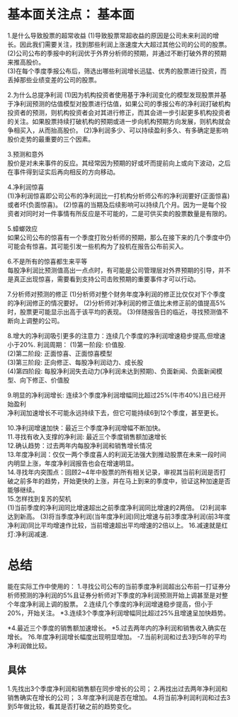 # 基本面关注点： 基本面
1.是什么导致股票的超常收益
  (1)导致股票常超收益的原因是公司未来利润的增长。因此我们需要关注，找到那些利润上涨速度大大超过其他公司的公司的股票。     
  (2)公司公布的季报中的利润优于外界分析师的预期，并通过不断打破外界的预期来推高股价。    
  (3)在每个季度季报公布后，筛选出哪些利润增长迅猛、优秀的股票进行投资，而丢掉那些业绩变差的公司的股票。    

2.为什么总提净利润
  (1)因为机构投资者使用基于净利润变化的模型发现股票并基于净利润预测的估值模型对股票进行估值，如果公司的季报公布的净利润打破机构投资者的预测，则机构投资者会对其进行修正，而其会进一步引起更多机构投资者的关注。如果股票持续打破机构的预期或进一步向机构预期方向发展，则机构就会争相买入，从而抬高股价。
  (2)净利润多少、可以持续盈利多久、有多确定是影响股价走势的最重要的三个因素。

3.预测和意外   
  股价是对未来事件的反应。其经常因为预期的好或坏而提前向上或向下波动，之后在事件得到证实后再向相反的方向移动。

4.净利润惊喜   
  (1)净利润惊喜即公司公布的净利润比一打机构分析师公布的净利润要好(正面惊喜)或者坏(负面惊喜)。
  (2)惊喜的当期及后续影响可以持续几个月。因为一是每个投资者对同时对一件事情有所反应是不可能的，二是可供买卖的股票数量是有限的。

5.蟑螂效应   
  如果公司公布的惊喜有一个季度打败分析师的预期，那么在接下来的几个季度中仍可能会有惊喜。其可能引发一些机构为了投机在报告公布前买入。

6.不是所有的惊喜都生来平等    
  每股净利润比预测值高出一点点时，有可能是公司管理层对外界预期的引导，并不是真正出现惊喜，需要看到支持公司击败预期的重要事件才可以行动。

7.分析师对预测的修正
  (1)分析师对整个财务年度净利润的修正比仅仅对下个季度的净利润修正的情况要好。
  (2)分析师对净利润的修正值比未修正前的值提高5%时，股票更可能显示出高于该平均的表现。
  (3)伴随报告日的临近，寻找预测值不断向上调整的公司。
  
8.增大的净利润吸引更多的注意力：连续几个季度的净利润增速稳步提高,但增速小于20%.
  利润周期：
    (1)第一阶段: 价值股.   
    (2)第二阶段: 正面惊喜、正面惊喜模型    
    (3)第三阶段: 正向修正、每股净利润动力、成长股    
    (4)第四阶段: 每股净利润失去动力(净利润未达到预期)、负面新闻、负面新闻模型、向下修正、价值股    

9.明显的净利润增长: 连续3个季度净利润增幅同比超过25%(牛市40%)且已经开始盈利    
  净利润加速增长不可能永远持续下去，但它可能持续6到12个季度，甚至更长。    
  
10.净利润增速加快：最近三个季度净利润增幅不断加快。     
11.寻找有收入支撑的净利润: 最近三个季度销售额加速增长    
12.确认趋势：过去两年内每股净利润和销售增长情况    
13.年度净利润：仅仅一两个季度喜人的利润无法强大到推动股票在未来一段时间内明显上涨，年度净利润报告也会在增速明显。   
14.寻找年内突围点：回顾2~4年中股票的所有相关记录，审视其当前利润是否打破之前多年的趋势，开始更快的上涨，并在马上到来的季度中，验证这种加速是否能够继续。    
15.怎样找到复苏的契机      
  (1)当前季度的净利润同比增速超出之前季度净利润同比增速的2两倍。
  (2)利润率达到新高。
  (3)将当季度净利润(当年度净利润)同比增速与前3季度净利润(前3年度净利润)同比平均增速作比较，当前增速超出平均增速的2倍以上。
16.减速就是红灯:净利润减速.

# 总结

能在实际工作中使用的：
1.寻找公司公布的当前季度净利润超出公布前一打证券分析师预测的净利润的5%且证券分析师对下季度的净利润预测开始上调甚至是对整个年度净利润上调的股票。
2.连续几个季度的净利润增速稳步提高，但小于20%，开始关注。
*3.连续3个季度净利润增幅同比超过25%且增速呈加快趋势。

*4.最近三个季度的销售额加速增长。
*5.过去两年内的净利润和销售收入确实在增长。
?6.年度净利润增长幅度出现明显增加。
-7.当前利润和过去3到5年的平均净利润做比较。


## 具体
1.先找出3个季度净利润和销售额在同步增长的公司；
2.再找出过去两年净利润和销售确实在增长的公司；
3.年度净利润是否在增加。
4.将当前净利润利润和过去3到5年做比较，看其是否打破之前的趋势变化。


